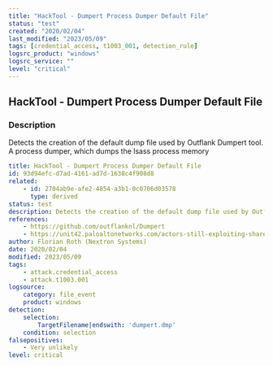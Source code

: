 ```yaml
---
title: "HackTool - Dumpert Process Dumper Default File"
status: "test"
created: "2020/02/04"
last_modified: "2023/05/09"
tags: [credential_access, t1003_001, detection_rule]
logsrc_product: "windows"
logsrc_service: ""
level: "critical"
---
```


## HackTool - Dumpert Process Dumper Default File

### Description

Detects the creation of the default dump file used by Outflank Dumpert tool. A process dumper, which dumps the lsass process memory

```yml
title: HackTool - Dumpert Process Dumper Default File
id: 93d94efc-d7ad-4161-ad7d-1638c4f908d8
related:
    - id: 2704ab9e-afe2-4854-a3b1-0c0706d03578
      type: derived
status: test
description: Detects the creation of the default dump file used by Outflank Dumpert tool. A process dumper, which dumps the lsass process memory
references:
    - https://github.com/outflanknl/Dumpert
    - https://unit42.paloaltonetworks.com/actors-still-exploiting-sharepoint-vulnerability/
author: Florian Roth (Nextron Systems)
date: 2020/02/04
modified: 2023/05/09
tags:
    - attack.credential_access
    - attack.t1003.001
logsource:
    category: file_event
    product: windows
detection:
    selection:
        TargetFilename|endswith: 'dumpert.dmp'
    condition: selection
falsepositives:
    - Very unlikely
level: critical

```
